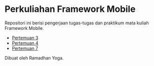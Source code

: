# Perkuliahan Framework Mobile

Repositori ini berisi pengerjaan tugas-tugas dan praktikum mata kuliah Framework Mobile.

- [Pertemuan 3](https://github.com/dhanyg/semester6-framework-mobile/tree/main/pertemuan-3/starter_app)
- [Pertemuan 4](https://github.com/dhanyg/semester6-framework-mobile/tree/main/pertemuan-4/praktik_pertemuan_4)
- [Pertemuan 7](https://github.com/dhanyg/semester6-framework-mobile/tree/main/pertemuan-7/tugas_pertemuan_7)

Dibuat oleh Ramadhan Yoga.
